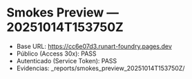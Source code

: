 # Smokes Preview — 20251014T153750Z
- Base URL: https://cc6e07d3.runart-foundry.pages.dev
- Público (Access 30x): PASS
- Autenticado (Service Token): PASS
- Evidencias: _reports/smokes_preview_20251014T153750Z/
